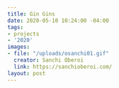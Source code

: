 ```yaml
---
title: Gin Gins
date: 2020-05-10 10:24:00 -04:00
tags:
- projects
- '2020'
images:
- file: "/uploads/osanchi01.gif"
  creator: Sanchi Oberoi
  link: https://sanchioberoi.com/
layout: post
---
```


